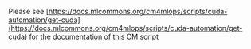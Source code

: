 Please see [https://docs.mlcommons.org/cm4mlops/scripts/cuda-automation/get-cuda](https://docs.mlcommons.org/cm4mlops/scripts/cuda-automation/get-cuda) for the documentation of this CM script
